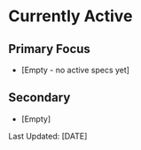 # Currently Active

## Primary Focus
- [Empty - no active specs yet]

## Secondary
- [Empty]

Last Updated: [DATE]